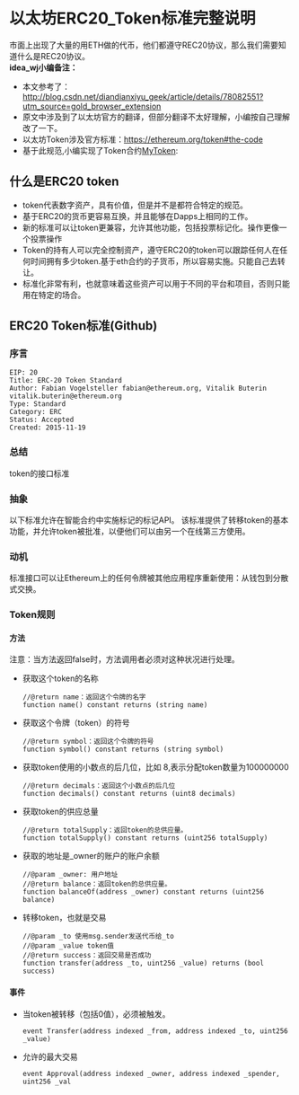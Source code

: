 # 以太坊ERC20_Token标准完整说明  
市面上出现了大量的用ETH做的代币，他们都遵守REC20协议，那么我们需要知道什么是REC20协议。   
**idea_wj小编备注：**  
* 本文参考了：http://blog.csdn.net/diandianxiyu_geek/article/details/78082551?utm_source=gold_browser_extension  
* 原文中涉及到了以太坊官方的翻译，但部分翻译不太好理解，小编按自己理解改了一下。  
* 以太坊Token涉及官方标准：https://ethereum.org/token#the-code
* 基于此规范,小编实现了Token合约[MyToken](../../block_chain/contact/Fan.sol):
## 什么是ERC20 token  
* token代表数字资产，具有价值，但是并不是都符合特定的规范。  
* 基于ERC20的货币更容易互换，并且能够在Dapps上相同的工作。  
* 新的标准可以让token更兼容，允许其他功能，包括投票标记化。操作更像一个投票操作  
* Token的持有人可以完全控制资产，遵守ERC20的token可以跟踪任何人在任何时间拥有多少token.基于eth合约的子货币，所以容易实施。只能自己去转让。  
* 标准化非常有利，也就意味着这些资产可以用于不同的平台和项目，否则只能用在特定的场合。  
## ERC20 Token标准(Github)  
### 序言
```
EIP: 20
Title: ERC-20 Token Standard
Author: Fabian Vogelsteller fabian@ethereum.org, Vitalik Buterin vitalik.buterin@ethereum.org
Type: Standard
Category: ERC
Status: Accepted
Created: 2015-11-19
```  
### 总结  
token的接口标准  
### 抽象  
以下标准允许在智能合约中实施标记的标记API。 该标准提供了转移token的基本功能，并允许token被批准，以便他们可以由另一个在线第三方使用。  
### 动机  
标准接口可以让Ethereum上的任何令牌被其他应用程序重新使用：从钱包到分散式交换。
### Token规则
#### 方法  
注意：当方法返回false时，方法调用者必须对这种状况进行处理。  
* 获取这个token的名称
    ```
    //@return name：返回这个令牌的名字
    function name() constant returns (string name)
    ```
* 获取这个令牌（token）的符号  
    ```
    //@return symbol：返回这个令牌的符号
    function symbol() constant returns (string symbol)
    ```  
* 获取token使用的小数点的后几位，比如 8,表示分配token数量为100000000 
    ```
    //@return decimals：返回这个小数点的后几位
    function decimals() constant returns (uint8 decimals)
    ```  
* 获取token的供应总量 
    ```
    //@return totalSupply：返回token的总供应量。
    function totalSupply() constant returns (uint256 totalSupply)
    ```  
* 获取的地址是_owner的账户的账户余额 
    ```
    //@param _owner: 用户地址
    //@return balance：返回token的总供应量。
    function balanceOf(address _owner) constant returns (uint256 balance)
    ```  
* 转移token，也就是交易 
    ```
    //@param _to 使用msg.sender发送代币给_to
    //@param _value token值
    //@return success：返回交易是否成功
    function transfer(address _to, uint256 _value) returns (bool success)
    ``` 
#### 事件  
* 当token被转移（包括0值），必须被触发。  
    ```
    event Transfer(address indexed _from, address indexed _to, uint256 _value)
    ```  
* 允许的最大交易  
    ```
    event Approval(address indexed _owner, address indexed _spender, uint256 _val
    ```